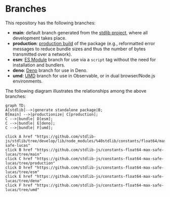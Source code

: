 <!--

@license Apache-2.0

Copyright (c) 2022 The Stdlib Authors.

Licensed under the Apache License, Version 2.0 (the "License");
you may not use this file except in compliance with the License.
You may obtain a copy of the License at

    http://www.apache.org/licenses/LICENSE-2.0

Unless required by applicable law or agreed to in writing, software
distributed under the License is distributed on an "AS IS" BASIS,
WITHOUT WARRANTIES OR CONDITIONS OF ANY KIND, either express or implied.
See the License for the specific language governing permissions and
limitations under the License.

-->

# Branches

This repository has the following branches:

-   **main**: default branch generated from the [stdlib project][stdlib-url], where all development takes place.
-   **production**: [production build][production-url] of the package (e.g., reformatted error messages to reduce bundle sizes and thus the number of bytes transmitted over a network).
-   **esm**: [ES Module][esm-url] branch for use via a `script` tag without the need for installation and bundlers.
-   **deno**: [Deno][deno-url] branch for use in Deno.
-   **umd**: [UMD][umd-url] branch for use in Observable, or in dual browser/Node.js environments.

The following diagram illustrates the relationships among the above branches:

```mermaid
graph TD;
A[stdlib]-->|generate standalone package|B;
B[main] -->|productionize| C[production];
C -->|bundle| D[esm];
C -->|bundle| E[deno];
C -->|bundle| F[umd];

click A href "https://github.com/stdlib-js/stdlib/tree/develop/lib/node_modules/%40stdlib/constants/float64/max-safe-lucas"
click B href "https://github.com/stdlib-js/constants-float64-max-safe-lucas/tree/main"
click C href "https://github.com/stdlib-js/constants-float64-max-safe-lucas/tree/production"
click D href "https://github.com/stdlib-js/constants-float64-max-safe-lucas/tree/esm"
click E href "https://github.com/stdlib-js/constants-float64-max-safe-lucas/tree/deno"
click F href "https://github.com/stdlib-js/constants-float64-max-safe-lucas/tree/umd"
```

[stdlib-url]: https://github.com/stdlib-js/stdlib/tree/develop/lib/node_modules/%40stdlib/constants/float64/max-safe-lucas
[production-url]: https://github.com/stdlib-js/constants-float64-max-safe-lucas/tree/production
[deno-url]: https://github.com/stdlib-js/constants-float64-max-safe-lucas/tree/deno
[umd-url]: https://github.com/stdlib-js/constants-float64-max-safe-lucas/tree/umd
[esm-url]: https://github.com/stdlib-js/constants-float64-max-safe-lucas/tree/esm